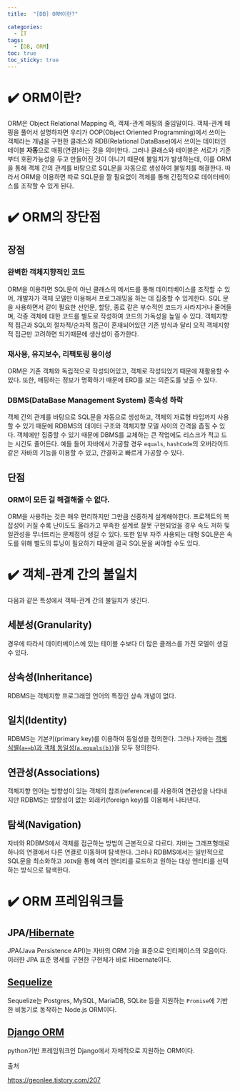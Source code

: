 ```yaml
---
title:  "[DB] ORM이란?"

categories:
  - IT
tags:
  - [DB, ORM]
toc: true
toc_sticky: true
---
```


# ✔️ ORM이란?

ORM은 Object Relational Mapping 즉, 객체-관계 매핑의 줄임말이다. 객체-관계 매핑을 풀어서 설명하자면 우리가 OOP(Object Oriented Programming)에서 쓰이는 객체라는 개념을 구현한 클래스와 RDB(Relational DataBase)에서 쓰이는 데이터인 테이블 **자동**으로 매핑(연결)하는 것을 의미한다. 그러나 클래스와 테이블은 서로가 기존부터 호환가능성을 두고 만들어진 것이 아니기 때문에 불일치가 발생하는데, 이를 ORM을 통해 객체 간의 관계를 바탕으로 SQL문을 자동으로 생성하여 불일치를 해결한다. 따라서 ORM을 이용하면 따로 SQL문을 짤 필요없이 객체를 통해 간접적으로 데이터베이스를 조작할 수 있게 된다.

# ✔️ ORM의 장단점

## 장점

### 완벽한 객체지향적인 코드

ORM을 이용하면 SQL문이 아닌 클래스의 메서드를 통해 데이터베이스를 조작할 수 있어, 개발자가 객체 모델만 이용해서 프로그래밍을 하는 데 집중할 수 있게한다. SQL 문을 사용하면서 같이 필요한 선언문, 할당, 종료 같은 부수적인 코드가 사라지거나 줄어들며, 각종 객체에 대한 코드를 별도로 작성하여 코드의 가독성을 높일 수 있다. 객체지향적 접근과 SQL의 절차적/순차적 접근이 혼재되어있던 기존 방식과 달리 오직 객체지향적 접근만 고려하면 되기때문에 생산성이 증가한다.

### 재사용, 유지보수, 리팩토링 용이성

ORM은 기존 객체와 독립적으로 작성되어있고, 객체로 작성되었기 때문에 재활용할 수 있다. 또한, 매핑하는 정보가 명확하기 때문에 ERD를 보는 의존도를 낮출 수 있다.

### DBMS(DataBase Management System) 종속성 하락

객체 간의 관계를 바탕으로 SQL문을 자동으로 생성하고, 객체의 자료형 타입까지 사용할 수 있기 때문에 RDBMS의 데이터 구조와 객체지향 모델 사이의 간격을 좁힐 수 있다. 객체에만 집중할 수 있기 때문에 DBMS를 교체하는 큰 작업에도 리스크가 적고 드는 시간도 줄어든다. 예들 들어 자바에서 가공할 경우 `equals`, `hashCode`의 오버라이드 같은 자바의 기능을 이용할 수 있고, 간결하고 빠르게 가공할 수 있다.

## 단점

### ORM이 모든 걸 해결해줄 수 없다.

ORM을 사용하는 것은 매우 편리하지만 그만큼 신중하게 설계해야한다. 프로젝트의 복잡성이 커질 수록 난이도도 올라가고 부족한 설계로 잘못 구현되었을 경우 속도 저하 및 일관성을 무너뜨리는 문제점이 생길 수 있다. 또한 일부 자주 사용되는 대형 SQL문은 속도를 위해 별도의 튜닝이 필요하기 때문에 결국 SQL문을 써야할 수도 있다.

# ✔️ 객체-관계 간의 불일치

다음과 같은 특성에서 객체-관계 간의 불일치가 생긴다.

## 세분성(Granularity)

경우에 따라서 데이터베이스에 있는 테이블 수보다 더 많은 클래스를 가진 모델이 생길 수 있다.

## 상속성(Inheritance)

RDBMS는 객체지향 프로그래밍 언어의 특징인 상속 개념이 없다.

## 일치(Identity)

RDBMS는 기본키(primary key)를 이용하여 동일성을 정의한다. 그러나 자바는 [객체 식별(`a==b`)과 객체 동일성(`a.equals(b)`)](https://gmlwjd9405.github.io/2018/10/06/java-==-and-equals.html)을 모두 정의한다.

## 연관성(Associations)

객체지향 언어는 방향성이 있는 객체의 참조(reference)를 사용하여 연관성을 나타내지만 RDBMS는 방향성이 없는 외래키(foreign key)를 이용해서 나타낸다.

## 탐색(Navigation)

자바와 RDBMS에서 객체를 접근하는 방법이 근본적으로 다르다. 자바는 그래프형태로 하나의 연결에서 다른 연결로 이동하며 탐색한다. 그러나 RDBMS에서는 일반적으로 SQL문을 최소화하고 `JOIN`을 통해 여러 엔티티를 로드하고 원하는 대상 엔티티를 선택하는 방식으로 탐색한다.

# ✔️ ORM 프레임워크들

## JPA/[Hibernate](https://hibernate.org/)

JPA(Java Persistence API)는 자바의 ORM 기술 표준으로 인터페이스의 모음이다. 이러한 JPA 표준 명세를 구현한 구현체가 바로 Hibernate이다.

## [Sequelize](https://sequelize.org/)

Sequelize는 Postgres, MySQL, MariaDB, SQLite 등을 지원하는 `Promise`에 기반한 비동기로 동작하는 Node.js ORM이다.

## [Django ORM](https://docs.djangoproject.com/en/3.0/topics/db/queries/)

python기반 프레임워크인 Django에서 자체적으로 지원하는 ORM이다.



출처

 https://geonlee.tistory.com/207 
